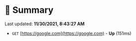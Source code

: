# 📖 Summary
Last updated: **11/30/2021, 8:43:27 AM**

- `GET` [https://google.com](https://google.com) - **Up** (151ms)
